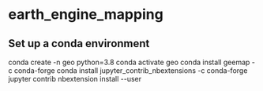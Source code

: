 # earth_engine_mapping
## Set up a conda environment
conda create -n geo python=3.8
conda activate geo
conda install geemap -c conda-forge
conda install jupyter_contrib_nbextensions -c conda-forge
jupyter contrib nbextension install --user
